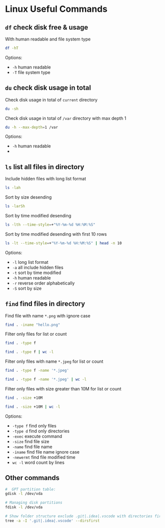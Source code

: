# Linux Useful Commands

## `df` check disk free & usage

With human readable and file system type

```bash
df -hT
```

Options:

- `-h` human readable
- `-T` file system type

## `du` check disk usage in total

Check disk usage in total of `current` directory

```bash
du -sh
```

Check disk usage in total of `/var` directory with max depth 1

```bash
du -h --max-depth=1 /var
```

Options:

- `-h` human readable
-

## `ls` list all files in directory

Include hidden files with long list format

```bash
ls -lah
```

Sort by size desending

```bash
ls -larSh
```

Sort by time modified desending

```bash
ls -lth --time-style=+"%Y-%m-%d %H:%M:%S"
```

Sort by time modified desending with first 10 rows

```bash
ls -lt --time-style=+"%Y-%m-%d %H:%M:%S" | head -n 10
```

Options:

- `-l` long list format
- `-a` all include hidden files
- `-t` sort by time modified
- `-h` human readable
- `-r` reverse order alphabetically
- `-S` sort by size

## `find` find files in directory

Find file with name `*.png` with ignore case

```bash
find . -iname "hello.png"
```

Filter only files for list or count

```bash
find . -type f
```

```bash
find . -type f | wc -l
```

Filter only files with name `*.jpeg` for list or count

```bash
find . -type f -name '*.jpeg'
```

```bash
find . -type f -name '*.jpeg' | wc -l
```

Filter only files with size greater than 10M for list or count

```bash
find . -size +10M
```

```bash
find . -size +10M | wc -l
```

Options:

- `-type f` find only files
- `-type d` find only directories
- `-exec` execute command
- `-size` find file size
- `-name` find file name
- `-iname` find file name ignore case
- `-newermt` find file modified time
- `wc -l` word count by lines

## Other commands

```bash
#  GPT partition table:
gdisk -l /dev/vda

# Managing disk partitions
fdisk -l /dev/vda

# Show folder structure exclude .git|.idea|.vscode with directories first
tree -a -I '.git|.idea|.vscode' --dirsfirst
```
